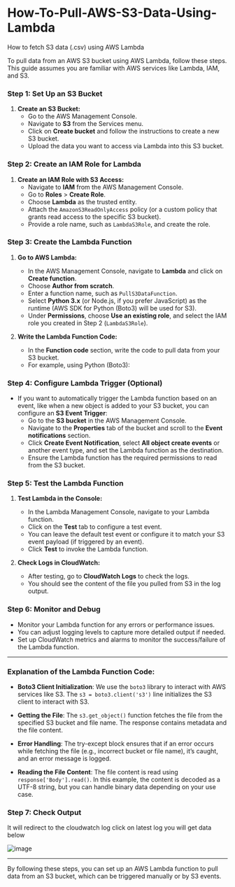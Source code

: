 # How-To-Pull-AWS-S3-Data-Using-Lambda
How to fetch S3 data (.csv) using AWS Lambda

To pull data from an AWS S3 bucket using AWS Lambda, follow these steps. This guide assumes you are familiar with AWS services like Lambda, IAM, and S3.

### Step 1: Set Up an S3 Bucket

1. **Create an S3 Bucket:**
   - Go to the AWS Management Console.
   - Navigate to **S3** from the Services menu.
   - Click on **Create bucket** and follow the instructions to create a new S3 bucket.
   - Upload the data you want to access via Lambda into this S3 bucket.

### Step 2: Create an IAM Role for Lambda

1. **Create an IAM Role with S3 Access:**
   - Navigate to **IAM** from the AWS Management Console.
   - Go to **Roles** > **Create Role**.
   - Choose **Lambda** as the trusted entity.
   - Attach the `AmazonS3ReadOnlyAccess` policy (or a custom policy that grants read access to the specific S3 bucket).
   - Provide a role name, such as `LambdaS3Role`, and create the role.

### Step 3: Create the Lambda Function

1. **Go to AWS Lambda:**
   - In the AWS Management Console, navigate to **Lambda** and click on **Create function**.
   - Choose **Author from scratch**.
   - Enter a function name, such as `PullS3DataFunction`.
   - Select **Python 3.x** (or Node.js, if you prefer JavaScript) as the runtime (AWS SDK for Python (Boto3) will be used for S3).
   - Under **Permissions**, choose **Use an existing role**, and select the IAM role you created in Step 2 (`LambdaS3Role`).

2. **Write the Lambda Function Code:**
   - In the **Function code** section, write the code to pull data from your S3 bucket.
   - For example, using Python (Boto3):

### Step 4: Configure Lambda Trigger (Optional)

- If you want to automatically trigger the Lambda function based on an event, like when a new object is added to your S3 bucket, you can configure an **S3 Event Trigger**:
  - Go to the **S3 bucket** in the AWS Management Console.
  - Navigate to the **Properties** tab of the bucket and scroll to the **Event notifications** section.
  - Click **Create Event Notification**, select **All object create events** or another event type, and set the Lambda function as the destination.
  - Ensure the Lambda function has the required permissions to read from the S3 bucket.

### Step 5: Test the Lambda Function

1. **Test Lambda in the Console:**
   - In the Lambda Management Console, navigate to your Lambda function.
   - Click on the **Test** tab to configure a test event.
   - You can leave the default test event or configure it to match your S3 event payload (if triggered by an event).
   - Click **Test** to invoke the Lambda function.

2. **Check Logs in CloudWatch:**
   - After testing, go to **CloudWatch Logs** to check the logs.
   - You should see the content of the file you pulled from S3 in the log output.

### Step 6: Monitor and Debug

- Monitor your Lambda function for any errors or performance issues.
- You can adjust logging levels to capture more detailed output if needed.
- Set up CloudWatch metrics and alarms to monitor the success/failure of the Lambda function.

---

### Explanation of the Lambda Function Code:

- **Boto3 Client Initialization**: We use the `boto3` library to interact with AWS services like S3. The `s3 = boto3.client('s3')` line initializes the S3 client to interact with S3.
  
- **Getting the File**: The `s3.get_object()` function fetches the file from the specified S3 bucket and file name. The response contains metadata and the file content.

- **Error Handling**: The try-except block ensures that if an error occurs while fetching the file (e.g., incorrect bucket or file name), it’s caught, and an error message is logged.

- **Reading the File Content**: The file content is read using `response['Body'].read()`. In this example, the content is decoded as a UTF-8 string, but you can handle binary data depending on your use case.

### Step 7: Check Output
It will redirect to the cloudwatch log click on latest log you will get data below 

![image](https://github.com/aqdamaslam/How-To-Pull-AWS-S3-Data-Using-Lambda/assets/56361347/e5eb7cd6-f828-4d56-867d-7724ba4f815e)

---

By following these steps, you can set up an AWS Lambda function to pull data from an S3 bucket, which can be triggered manually or by S3 events.
